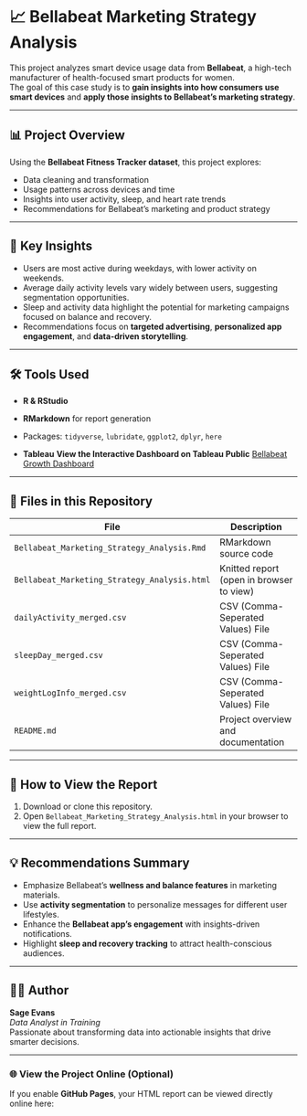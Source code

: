 # 📈 Bellabeat Marketing Strategy Analysis

This project analyzes smart device usage data from **Bellabeat**, a high-tech manufacturer of health-focused smart products for women.  
The goal of this case study is to **gain insights into how consumers use smart devices** and **apply those insights to Bellabeat’s marketing strategy**.

---

## 📊 Project Overview

Using the **Bellabeat Fitness Tracker dataset**, this project explores:
- Data cleaning and transformation  
- Usage patterns across devices and time  
- Insights into user activity, sleep, and heart rate trends  
- Recommendations for Bellabeat’s marketing and product strategy  

---

## 🧠 Key Insights

- Users are most active during weekdays, with lower activity on weekends.  
- Average daily activity levels vary widely between users, suggesting segmentation opportunities.  
- Sleep and activity data highlight the potential for marketing campaigns focused on balance and recovery.  
- Recommendations focus on **targeted advertising**, **personalized app engagement**, and **data-driven storytelling**.  

---

## 🛠️ Tools Used

- **R & RStudio**  
- **RMarkdown** for report generation  
- Packages: `tidyverse`, `lubridate`, `ggplot2`, `dplyr`, `here`

- **Tableau**
**View the Interactive Dashboard on Tableau Public**
[Bellabeat Growth Dashboard](https://public.tableau.com/views/BellabeatGrowthStrategy/Dashboard1?:language=en-US&publish=yes&:sid=&:redirect=auth&:display_count=n&:origin=viz_share_link)

---

## 📁 Files in this Repository

| File | Description |
|------|--------------|
| `Bellabeat_Marketing_Strategy_Analysis.Rmd` | RMarkdown source code |
| `Bellabeat_Marketing_Strategy_Analysis.html` | Knitted report (open in browser to view) |
| `dailyActivity_merged.csv` | CSV (Comma-Seperated Values) File |
| `sleepDay_merged.csv` | CSV (Comma-Seperated Values) File |
| `weightLogInfo_merged.csv` | CSV (Comma-Seperated Values) File |
| `README.md` | Project overview and documentation |

---

## 🚀 How to View the Report

1. Download or clone this repository.  
2. Open `Bellabeat_Marketing_Strategy_Analysis.html` in your browser to view the full report.  

---

## 💡 Recommendations Summary

- Emphasize Bellabeat’s **wellness and balance features** in marketing materials.  
- Use **activity segmentation** to personalize messages for different user lifestyles.  
- Enhance the **Bellabeat app’s engagement** with insights-driven notifications.  
- Highlight **sleep and recovery tracking** to attract health-conscious audiences.  

---

## 👩‍💻 Author

**Sage Evans**  
_Data Analyst in Training_  
Passionate about transforming data into actionable insights that drive smarter decisions.  

---

### 🌐 View the Project Online (Optional)
If you enable **GitHub Pages**, your HTML report can be viewed directly online here:  
